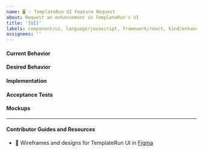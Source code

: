 ```yaml
---
name: 🖥 💡 TemplateRun UI Feature Request
about: Request an enhancement in TemplateRun's UI
title: '[UI]'
labels: component/ui, language/javascript, framework/react, kind/enhancement
assignees: ''
---
```


#### Current Behavior
<!-- A brief description of what the problem is. (e.g. I need to be able to...) -->

#### Desired Behavior
<!-- A brief description of the enhancement. -->

#### Implementation
<!-- Specifics on the approach to fulfilling the feature request. -->

#### Acceptance Tests
<!-- Stipulations of functional behavior or non-functional items that must be in-place in order for the issue to be closed. -->

#### Mockups
<!-- Any visual diagrams of the desired user interface. -->

---

#### Contributor Guides and Resources

- 🎨 Wireframes and designs for TemplateRun UI in [Figma](https://www.figma.com/file/lX9Vx4Wax9tDDSPtuUH76w/TemplateRun-site?node-id=312%3A2)